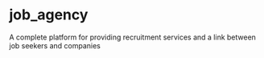 # job_agency
A complete platform for providing recruitment services and a link between job seekers and companies
